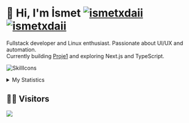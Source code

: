 <h1> 👋 Hi, I'm İsmet
<a href="https://github.com/ismetxdaii/ismetxdaii">
    <img src="https://img.shields.io/badge/Proje1-blue?style=for-the-badge" alt="ismetxdaii">
</a>
<a href="https://github.com/ismetxdaii/proje2">
    <img src="https://img.shields.io/badge/Proje2-green?style=for-the-badge" alt="ismetxdaii">
</a>
</h1>

Fullstack developer and Linux enthusiast. Passionate about UI/UX and automation.<br>
Currently building [Proje1](https://github.com/ismetxdaii/ismetxdaii) and exploring Next.js and TypeScript.

![SkillIcons](https://skillicons.dev/icons?i=js,ts,html,css,nodejs,cs,linux)

<details>
  <summary>My Statistics</summary>

  <a href="#">![Github stats](https://github-readme-stats.vercel.app/api?username=ismetxdaii&theme=dark&count_private=true&hide_border=true&line_height=20)</a>
  <a href="#">![Top Langs](https://github-readme-stats.vercel.app/api/top-langs/?username=ismetxdaii&layout=compact&theme=dark&count_private=true&hide_border=true)</a>
</details>

## 🧑‍💻 Visitors

<img src="https://count.getloli.com/@:ismetxdaii?name=%3Aismetxdaii&theme=gelbooru&padding=7&offset=0&align=center&scale=1&pixelated=1&darkmode=auto"/>
